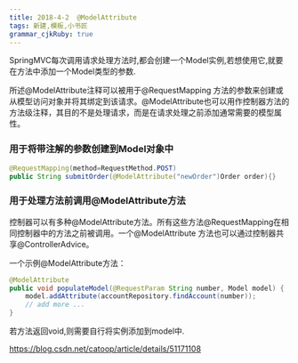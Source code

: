 ```yaml
---
title: 2018-4-2  @ModelAttribute
tags: 新建,模板,小书匠
grammar_cjkRuby: true
---
```

SpringMVC每次调用请求处理方法时,都会创建一个Model实例,若想使用它,就要在方法中添加一个Model类型的参数.

所述@ModelAttribute注释可以被用于@RequestMapping 方法的参数来创建或从模型访问对象并将其绑定到该请求。@ModelAttribute也可以用作控制器方法的方法级注释，其目的不是处理请求，而是在请求处理之前添加通常需要的模型属性。
### 用于将带注解的参数创建到Model对象中
```java
@RequestMapping(method=RequestMethod.POST)
public String submitOrder(@ModelAttribute("newOrder")Order order){}
```
### 用于处理方法前调用@ModelAttribute方法
控制器可以有多种@ModelAttribute方法。所有这些方法@RequestMapping在相同控制器中的方法之前被调用。一个@ModelAttribute 方法也可以通过控制器共享@ControllerAdvice。

一个示例@ModelAttribute方法：
```java
@ModelAttribute
public void populateModel(@RequestParam String number, Model model) {
    model.addAttribute(accountRepository.findAccount(number));
    // add more ...
}
```
若方法返回void,则需要自行将实例添加到model中.

https://blog.csdn.net/catoop/article/details/51171108